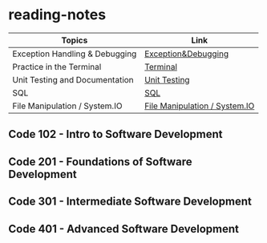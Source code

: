 # reading-notes

| Topics  | Link |
| ------------- | ------------- |
| Exception Handling & Debugging  | [Exception&Debugging](Debugging.md)  |
| Practice in the Terminal  |  [Terminal](index.md)  |
| Unit Testing and Documentation  |  [Unit Testing](unittest.md)  |
| SQL  |  [SQL](photo.md)  |
| File Manipulation / System.IO  |  [File Manipulation / System.IO](FileManipulation&SystemIO.md)  |






## Code 102 - Intro to Software Development
## Code 201 - Foundations of Software Development
## Code 301 - Intermediate Software Development
## Code 401 - Advanced Software Development